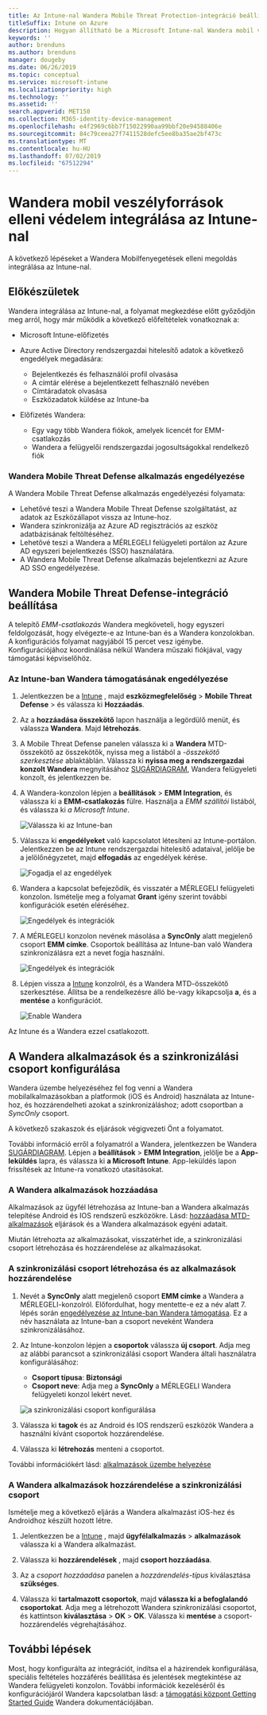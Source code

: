```yaml
---
title: Az Intune-nal Wandera Mobile Threat Protection-integráció beállítása
titleSuffix: Intune on Azure
description: Hogyan állítható be a Microsoft Intune-nal Wandera mobil veszélyforrások elleni Eszközvédelem megoldás annak érdekében, hogy a vállalati erőforrások mobil elérése.
keywords: ''
author: brenduns
ms.author: brenduns
manager: dougeby
ms.date: 06/26/2019
ms.topic: conceptual
ms.service: microsoft-intune
ms.localizationpriority: high
ms.technology: ''
ms.assetid: ''
search.appverid: MET150
ms.collection: M365-identity-device-management
ms.openlocfilehash: e4f2969c6bb7f15022990aa99bbf20e94588406e
ms.sourcegitcommit: 84c79ceea27f7411528defc5ee8ba35ae2bf473c
ms.translationtype: MT
ms.contentlocale: hu-HU
ms.lasthandoff: 07/02/2019
ms.locfileid: "67512294"
---
```

# <a name="integrate-wandera-mobile-threat-protection-with-intune"></a>Wandera mobil veszélyforrások elleni védelem integrálása az Intune-nal  

A következő lépéseket a Wandera Mobilfenyegetések elleni megoldás integrálása az Intune-nal.  

## <a name="before-you-begin"></a>Előkészületek  

Wandera integrálása az Intune-nal, a folyamat megkezdése előtt győződjön meg arról, hogy már működik a következő előfeltételek vonatkoznak a:
- Microsoft Intune-előfizetés  
- Azure Active Directory rendszergazdai hitelesítő adatok a következő engedélyek megadására:  
  - Bejelentkezés és felhasználói profil olvasása  
  - A címtár elérése a bejelentkezett felhasználó nevében  
  - Címtáradatok olvasása  
  - Eszközadatok küldése az Intune-ba  

- Előfizetés Wandera:
  - Egy vagy több Wandera fiókok, amelyek licencét for EMM-csatlakozás  
  - Wandera a felügyelői rendszergazdai jogosultságokkal rendelkező fiók  
 
### <a name="wandera-mobile-threat-defense-app-authorization"></a>Wandera Mobile Threat Defense alkalmazás engedélyezése  

A Wandera Mobile Threat Defense alkalmazás engedélyezési folyamata:  
- Lehetővé teszi a Wandera Mobile Threat Defense szolgáltatást, az adatok az Eszközállapot vissza az Intune-hoz.  
- Wandera szinkronizálja az Azure AD regisztrációs az eszköz adatbázisának feltöltéséhez.  
- Lehetővé teszi a Wandera a MÉRLEGELI felügyeleti portálon az Azure AD egyszeri bejelentkezés (SSO) használatára.  
- A Wandera Mobile Threat Defense alkalmazás bejelentkezni az Azure AD SSO engedélyezése.  


## <a name="set-up-wandera-mobile-threat-defense-integration"></a>Wandera Mobile Threat Defense-integráció beállítása  
A telepítő *EMM-csatlakozás* Wandera megköveteli, hogy egyszeri feldolgozását, hogy elvégezte-e az Intune-ban és a Wandera konzolokban. A konfigurációs folyamat nagyjából 15 percet vesz igénybe. Konfigurációjához koordinálása nélkül Wandera műszaki fiókjával, vagy támogatási képviselőhöz.  

### <a name="enable-support-for-wandera-in-intune"></a>Az Intune-ban Wandera támogatásának engedélyezése
1. Jelentkezzen be a [Intune](https://go.microsoft.com/fwlink/?linkid=2090973) , majd **eszközmegfelelőség** > **Mobile Threat Defense** > és válassza ki **Hozzáadás**.

2. Az a **hozzáadása összekötő** lapon használja a legördülő menüt, és válassza **Wandera**. Majd **létrehozás**.  

3. A Mobile Threat Defense panelen válassza ki a **Wandera** MTD-összekötő az összekötők, nyissa meg a listából a *-összekötő szerkesztése* ablaktáblán. Válassza ki **nyissa meg a rendszergazdai konzolt Wandera** megnyitásához [SUGÁRDIAGRAM](https://radar.wandera.com/login), Wandera felügyeleti konzolt, és jelentkezzen be. 

4. A Wandera-konzolon lépjen a **beállítások** > **EMM Integration**, és válassza ki a **EMM-csatlakozás** fülre. Használja a *EMM szállítói* listából, és válassza ki *a Microsoft Intune*.

   ![Válassza ki az Intune-ban](media/wandera-mtd-connector-integration/set-up-intune-in-radar.png)

5. Válassza ki **engedélyeket** való kapcsolatot létesíteni az Intune-portálon. Jelentkezzen be az Intune rendszergazdai hitelesítő adataival, jelölje be a jelölőnégyzetet, majd **elfogadás** az engedélyek kérése.  

   ![Fogadja el az engedélyek](media/wandera-mtd-connector-integration/permissions.png) 

6. Wandera a kapcsolat befejeződik, és visszatér a MÉRLEGELI felügyeleti konzolon. Ismételje meg a folyamat **Grant** igény szerint további konfigurációk esetén eléréséhez.  

   ![Engedélyek és integrációk](media/wandera-mtd-connector-integration/integrations-and-permissions.png) 

7. A MÉRLEGELI konzolon nevének másolása a **SyncOnly** alatt megjelenő csoport **EMM címke**. Csoportok beállítása az Intune-ban való Wandera szinkronizálásra ezt a nevet fogja használni.

   ![Engedélyek és integrációk](media/wandera-mtd-connector-integration/sync-group-name.png) 

8. Lépjen vissza a [Intune](https://go.microsoft.com/fwlink/?linkid=2090973) konzolról, és a Wandera MTD-összekötő szerkesztése. Állítsa be a rendelkezésre álló be-vagy kikapcsolja **a**, és a **mentése** a konfigurációt.  

   ![Enable Wandera](media/wandera-mtd-connector-integration/enable-wandera.png) 

Az Intune és a Wandera ezzel csatlakozott.  

## <a name="configure-the-wandera-applications-and-synchronization-group"></a>A Wandera alkalmazások és a szinkronizálási csoport konfigurálása  
Wandera üzembe helyezéséhez fel fog venni a Wandera mobilalkalmazásokban a platformok (iOS és Android) használata az Intune-hoz, és hozzárendelheti azokat a szinkronizáláshoz; adott csoportban a *SyncOnly* csoport. 

A következő szakaszok és eljárások végigvezeti Önt a folyamatot.

További információ erről a folyamatról a Wandera, jelentkezzen be Wandera [SUGÁRDIAGRAM](https://radar.wandera.com/login). Lépjen a **beállítások** > **EMM Integration**, jelölje be a **App-leküldés** lapra, és válassza ki **a Microsoft Intune**. App-leküldés lapon frissítések az Intune-ra vonatkozó utasításokat.  

### <a name="add-the-wandera-apps"></a>A Wandera alkalmazások hozzáadása  
Alkalmazások az ügyfél létrehozása az Intune-ban a Wandera alkalmazás telepítése Android és IOS rendszerű eszközökre. Lásd: [hozzáadása MTD-alkalmazások](mtd-apps-ios-app-configuration-policy-add-assign.md) eljárások és a Wandera alkalmazások egyéni adatait.  

Miután létrehozta az alkalmazásokat, visszatérhet ide, a szinkronizálási csoport létrehozása és hozzárendelése az alkalmazásokat.  


### <a name="create-the-synchronization-group-and-assign-the-apps"></a>A szinkronizálási csoport létrehozása és az alkalmazások hozzárendelése

1. Nevét a **SyncOnly** alatt megjelenő csoport **EMM címke** a Wandera a MÉRLEGELI-konzolról. Előfordulhat, hogy mentette-e ez a név alatt 7. lépés során [engedélyezése az Intune-ban Wandera támogatása](#enable-support-for-wandera-in-intune). Ez a név használata az Intune-ban a csoport neveként Wandera szinkronizálásához.  

2. Az Intune-konzolon lépjen a **csoportok** válassza **új csoport**. Adja meg az alábbi parancsot a szinkronizálási csoport Wandera általi használatra konfigurálásához:
   - **Csoport típusa**: **Biztonsági**
   - **Csoport neve**: Adja meg a **SyncOnly** a MÉRLEGELI Wandera felügyeleti konzol lekért nevet.

   ![a szinkronizálási csoport konfigurálása](media/wandera-mtd-connector-integration/configure-sync-group.png)

3. Válassza ki **tagok** és az Android és IOS rendszerű eszközök Wandera a használni kívánt csoportok hozzárendelése.

4. Válassza ki **létrehozás** menteni a csoportot.

További információkért lásd: [alkalmazások üzembe helyezése](apps-deploy.md)

### <a name="assign-the-wandera-apps-to-the-synchronization-group"></a>A Wandera alkalmazások hozzárendelése a szinkronizálási csoport  
Ismételje meg a következő eljárás a Wandera alkalmazást iOS-hez és Androidhoz készült hozott létre.

1. Jelentkezzen be a [Intune](https://go.microsoft.com/fwlink/?linkid=2090973) , majd **ügyfélalkalmazás** > **alkalmazások** válassza ki a Wandera alkalmazást.  

2. Válassza ki **hozzárendelések** , majd **csoport hozzáadása**.  

3. Az a *csoport hozzáadása* panelen a *hozzárendelés-típus* kiválasztása **szükséges**.

4. Válassza ki **tartalmazott csoportok**, majd **válassza ki a befoglalandó csoportokat**. Adja meg a létrehozott Wandera szinkronizálási csoportot, és kattintson **kiválasztása** > **OK** > **OK**. Válassza ki **mentése** a csoport-hozzárendelés végrehajtásához.  
 

## <a name="next-steps"></a>További lépések  
Most, hogy konfigurálta az integrációt, indítsa el a házirendek konfigurálása, speciális feltételes hozzáférés beállítása és jelentések megtekintése az Wandera felügyeleti konzolon. További információk kezeléséről és konfigurációjáról Wandera kapcsolatban lásd: a [támogatási központ Getting Started Guide](https://radar.wandera.com/?return_to=https://wandera.force.com/Customer/s/getting-started) Wandera dokumentációjában.  
 